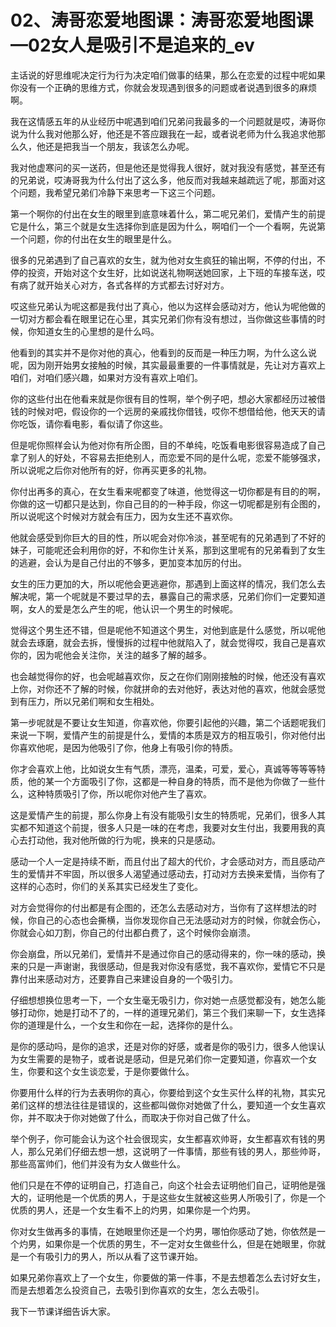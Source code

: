 # 02、涛哥恋爱地图课：涛哥恋爱地图课—02女人是吸引不是追来的_ev

主话说的好思维呢决定行为行为决定咱们做事的结果，那么在恋爱的过程中呢如果你没有一个正确的思维方式，你就会发现遇到很多的问题或者说遇到很多的麻烦啊。

我在这情感五年的从业经历中呢遇到咱们兄弟问我最多的一个问题就是哎，涛哥你说为什么我对他那么好，他还是不答应跟我在一起，或者说老师为什么我追求他那么久，他还是把我当一个朋友，我该怎么办呢。

我对他虚寒问的买一送药，但是他还是觉得我人很好，就对我没有感觉，甚至还有的兄弟说，哎涛哥我为什么付出了这么多，他反而对我越来越疏远了呢，那面对这个问题，我希望兄弟们冷静下来思考一下这三个问题。

第一个啊你的付出在女生的眼里到底意味着什么，第二呢兄弟们，爱情产生的前提它是什么，第三个就是女生选择你到底是因为什么，啊咱们一个一个看啊，先说第一个问题，你的付出在女生的眼里是什么。

很多的兄弟遇到了自己喜欢的女生，就为他对女生疯狂的输出啊，不停的付出，不停的投资，开始对这个女生好，比如说送礼物啊送她回家，上下班的车接车送，哎有病了就开始关心对方，各式各样的方式都去讨好对方。

哎这些兄弟认为呢这都是我付出了真心，他以为这样会感动对方，他认为呢他做的一切对方都会看在眼里记在心里，其实兄弟们你有没有想过，当你做这些事情的时候，你知道女生的心里想的是什么吗。

他看到的其实并不是你对他的真心，他看到的反而是一种压力啊，为什么这么说呢，因为刚开始男女接触的时候，其实最最重要的一件事情就是，先让对方喜欢上咱们，对咱们感兴趣，如果对方没有喜欢上咱们。

你的这些付出在他看来就是你很有目的性啊，举个例子吧，想必大家都经历过被借钱的时候对吧，假设你的一个远房的亲戚找你借钱，哎你不想借给他，他天天的请你吃饭，请你看电影，看似请了你这些。

但是呢你照样会认为他对你有所企图，目的不单纯，吃饭看电影很容易造成了自己拿了别人的好处，不容易去拒绝别人，而恋爱不同的是什么呢，恋爱不能够强求，所以说呢之后你对他所有的好，你再买更多的礼物。

你付出再多的真心，在女生看来呢都变了味道，他觉得这一切你都是有目的的啊，你做的这一切都只是达到，你自己目的的一种手段，你这一切呢都是别有企图的，所以说呢这个时候对方就会有压力，因为女生还不喜欢你。

他就会感受到你巨大的目的性，所以呢会对你冷淡，甚至呢有的兄弟遇到了不好的妹子，可能呢还会利用你的好，不和你生计关系，那到这里呢有的兄弟看到了女生的逃避，会认为是自己付出的不够多，更加变本加厉的付出。

女生的压力更加的大，所以呢他会更逃避你，那遇到上面这样的情况，我们怎么去解决呢，第一个呢就是不要过早的去，暴露自己的需求感，兄弟们你们一定要知道啊，女人的爱是怎么产生的呢，他认识一个男生的时候呢。

觉得这个男生还不错，但是呢他不知道这个男生，对他到底是什么感觉，所以呢他就会去琢磨，就会去拆，慢慢拆的过程中他就陷入了，就会觉得哎，我自己是喜欢你的，因为呢他会关注你，关注的越多了解的越多。

也会越觉得你的好，也会呢越喜欢你，反之在你们刚刚接触的时候，他还没有喜欢上你，对你还不了解的时候，你就拼命的去对他好，表达对他的喜欢，他就会感觉到有压力，所以兄弟们啊和女生相处。

第一步呢就是不要让女生知道，你喜欢他，你要引起他的兴趣，第二个话题呢我们来说一下啊，爱情产生的前提是什么，爱情的本质是双方的相互吸引，你对他付出你喜欢他呢，是因为他吸引了你，他身上有吸引你的特质。

你才会喜欢上他，比如说女生有气质，漂亮，温柔，可爱，爱心，真诚等等等等特质，他的某一个方面吸引了你，这都是一种自身的特质，而不是他为你做了一些什么，这种特质吸引了你，所以呢你对他产生了喜欢。

这是爱情产生的前提，那么你身上有没有能吸引女生的特质呢，兄弟们，很多人其实都不知道这个前提，很多人只是一味的在考虑，我要对女生付出，我要用我的真心去打动他，我对他所做的行为呢，换来的只是感动。

感动一个人一定是持续不断，而且付出了超大的代价，才会感动对方，而且感动产生的爱情并不牢固，所以很多人渴望通过感动去，打动对方去换来爱情，当你有了这样的心态时，你们的关系其实已经发生了变化。

对方会觉得你的付出都是有企图的，还怎么去感动对方，当你有了这样想法的时候，你自己的心态也会撕横，当你发现你自己无法感动对方的时候，你就会伤心，你就会心如刀割，你自己的付出都白费了，这个时候你会崩溃。

你会崩盘，所以兄弟们，爱情并不是通过你自己的感动得来的，你一味的感动，换来的只是一声谢谢，我很感动，但是我对你没有感觉，我不喜欢你，爱情它不只是靠付出来感动对方，还要靠自己来建设自身的一个吸引力。

仔细想想换位思考一下，一个女生毫无吸引力，你对她一点感觉都没有，她怎么能够打动你，她是打动不了的，一样的道理兄弟们，第三个我们来聊一下，女生选择你的道理是什么，一个女生和你在一起，选择你的是什么。

是你的感动吗，是你的追求，还是对你的好感，或者是你的吸引力，很多人他误认为女生需要的是物子，或者说是感动，但是兄弟们你一定要知道，你喜欢一个女生，你要和这个女生谈恋爱，于是你要做什么。

你要用什么样的行为去表明你的真心，你要给到这个女生买什么样的礼物，其实兄弟们这样的想法往往是错误的，这些都叫做你对她做了什么，要知道一个女生喜欢你，并不取决于你对她做了什么，而取决于你对自己做了什么。

举个例子，你可能会认为这个社会很现实，女生都喜欢帅哥，女生都喜欢有钱的男人，那么兄弟们仔细去想一想，这说明了一件事情，那些有钱的男人，那些帅哥，那些高富帅们，他们并没有为女人做些什么。

他们只是在不停的证明自己，打造自己，向这个社会去证明他们自己，证明他是强大的，证明他是一个优质的男人，于是这些女生就被这些男人所吸引了，你是一个优质的男人，还是一个女生看不上的灼男，如果你是一个灼男。

你对女生做再多的事情，在她眼里你还是一个灼男，哪怕你感动了她，你依然是一个灼男，如果你是一个优质的男生，不一定对女生做些什么，但是在她眼里，你就是一个有吸引力的男人，所以从看了这节课开始。

如果兄弟你喜欢上了一个女生，你要做的第一件事，不是去想着怎么去讨好女生，而是去想着怎么投资自己，去吸引到你喜欢的女生，怎么去吸引。

我下一节课详细告诉大家。